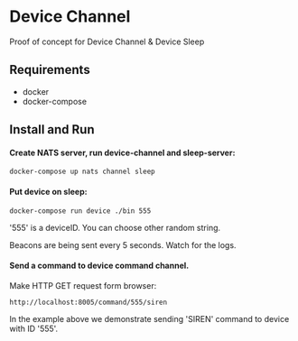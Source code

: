 # Device Channel

Proof of concept for Device Channel & Device Sleep

## Requirements

- docker
- docker-compose

## Install and Run

#### Create NATS server, run device-channel and sleep-server:


    docker-compose up nats channel sleep


#### Put device on sleep:


    docker-compose run device ./bin 555


'555' is a deviceID. You can choose other random string.

Beacons are being sent every 5 seconds. Watch for the logs.

#### Send a command to device command channel.

Make HTTP GET request form browser:


    http://localhost:8005/command/555/siren


In the example above we demonstrate sending 'SIREN' command to device with ID '555'.
